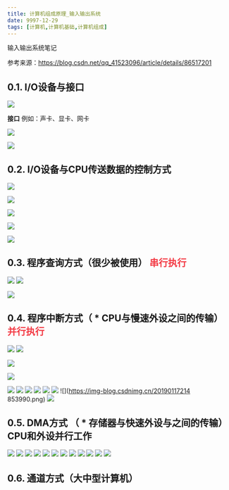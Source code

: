 ```yaml
---
title: 计算机组成原理_输入输出系统
date: 9997-12-29
tags: [计算机,计算机基础,计算机组成]
---
```

输入输出系统笔记
<!-- more -->
参考来源：https://blog.csdn.net/qq_41523096/article/details/86517201
## 0.1. I/O设备与接口

![](https://img-blog.csdnimg.cn/20190117202932870.png)

<strong>接口</strong>   例如：声卡、显卡、网卡

![](https://img-blog.csdnimg.cn/20190117203057299.png?x-oss-process=image/watermark,type_ZmFuZ3poZW5naGVpdGk,shadow_10,text_aHR0cHM6Ly9ibG9nLmNzZG4ubmV0L3FxXzQxNTIzMDk2,size_16,color_FFFFFF,t_70)

![](https://img-blog.csdnimg.cn/20190117203620766.png?x-oss-process=image/watermark,type_ZmFuZ3poZW5naGVpdGk,shadow_10,text_aHR0cHM6Ly9ibG9nLmNzZG4ubmV0L3FxXzQxNTIzMDk2,size_16,color_FFFFFF,t_70)

 

## 0.2. I/O设备与CPU传送数据的控制方式

![](https://img-blog.csdnimg.cn/20190117204440307.png?x-oss-process=image/watermark,type_ZmFuZ3poZW5naGVpdGk,shadow_10,text_aHR0cHM6Ly9ibG9nLmNzZG4ubmV0L3FxXzQxNTIzMDk2,size_16,color_FFFFFF,t_70) 

![](https://img-blog.csdnimg.cn/20190117204528185.png?x-oss-process=image/watermark,type_ZmFuZ3poZW5naGVpdGk,shadow_10,text_aHR0cHM6Ly9ibG9nLmNzZG4ubmV0L3FxXzQxNTIzMDk2,size_16,color_FFFFFF,t_70)

![](https://img-blog.csdnimg.cn/20190117203324114.png?x-oss-process=image/watermark,type_ZmFuZ3poZW5naGVpdGk,shadow_10,text_aHR0cHM6Ly9ibG9nLmNzZG4ubmV0L3FxXzQxNTIzMDk2,size_16,color_FFFFFF,t_70)

![](https://img-blog.csdnimg.cn/20190117203907256.png?x-oss-process=image/watermark,type_ZmFuZ3poZW5naGVpdGk,shadow_10,text_aHR0cHM6Ly9ibG9nLmNzZG4ubmV0L3FxXzQxNTIzMDk2,size_16,color_FFFFFF,t_70)

![](https://img-blog.csdnimg.cn/20190117205100932.png)
 

## 0.3. 程序查询方式（很少被使用） <span style="color:#f33b45;">串行执行</span>

![](https://img-blog.csdnimg.cn/2019011720524851.png?x-oss-process=image/watermark,type_ZmFuZ3poZW5naGVpdGk,shadow_10,text_aHR0cHM6Ly9ibG9nLmNzZG4ubmV0L3FxXzQxNTIzMDk2,size_16,color_FFFFFF,t_70)
![](https://img-blog.csdnimg.cn/20190117205955749.png?x-oss-process=image/watermark,type_ZmFuZ3poZW5naGVpdGk,shadow_10,text_aHR0cHM6Ly9ibG9nLmNzZG4ubmV0L3FxXzQxNTIzMDk2,size_16,color_FFFFFF,t_70) 

![](https://img-blog.csdnimg.cn/2019011721012623.png?x-oss-process=image/watermark,type_ZmFuZ3poZW5naGVpdGk,shadow_10,text_aHR0cHM6Ly9ibG9nLmNzZG4ubmV0L3FxXzQxNTIzMDk2,size_16,color_FFFFFF,t_70)

## 0.4. 程序中断方式（ * CPU与慢速外设之间的传输）<span style="color:#f33b45;">并行执行</span>
![](https://img-blog.csdnimg.cn/20190117210402366.png)
![](https://img-blog.csdnimg.cn/20190117210514267.png?x-oss-process=image/watermark,type_ZmFuZ3poZW5naGVpdGk,shadow_10,text_aHR0cHM6Ly9ibG9nLmNzZG4ubmV0L3FxXzQxNTIzMDk2,size_16,color_FFFFFF,t_70)

![](https://img-blog.csdnimg.cn/20190117210633454.png?x-oss-process=image/watermark,type_ZmFuZ3poZW5naGVpdGk,shadow_10,text_aHR0cHM6Ly9ibG9nLmNzZG4ubmV0L3FxXzQxNTIzMDk2,size_16,color_FFFFFF,t_70)

![](https://img-blog.csdnimg.cn/20190117210801539.png?x-oss-process=image/watermark,type_ZmFuZ3poZW5naGVpdGk,shadow_10,text_aHR0cHM6Ly9ibG9nLmNzZG4ubmV0L3FxXzQxNTIzMDk2,size_16,color_FFFFFF,t_70) 

![](https://img-blog.csdnimg.cn/20190117211031350.png)
![](https://img-blog.csdnimg.cn/20190117211245867.png?x-oss-process=image/watermark,type_ZmFuZ3poZW5naGVpdGk,shadow_10,text_aHR0cHM6Ly9ibG9nLmNzZG4ubmV0L3FxXzQxNTIzMDk2,size_16,color_FFFFFF,t_70)
![](https://img-blog.csdnimg.cn/20190117211455780.png)
![](https://img-blog.csdnimg.cn/20190117211544222.png?x-oss-process=image/watermark,type_ZmFuZ3poZW5naGVpdGk,shadow_10,text_aHR0cHM6Ly9ibG9nLmNzZG4ubmV0L3FxXzQxNTIzMDk2,size_16,color_FFFFFF,t_70)
![](https://img-blog.csdnimg.cn/20190117214323296.png?x-oss-process=image/watermark,type_ZmFuZ3poZW5naGVpdGk,shadow_10,text_aHR0cHM6Ly9ibG9nLmNzZG4ubmV0L3FxXzQxNTIzMDk2,size_16,color_FFFFFF,t_70)
![](https://img-blog.csdnimg.cn/20190117214407398.png?x-oss-process=image/watermark,type_ZmFuZ3poZW5naGVpdGk,shadow_10,text_aHR0cHM6Ly9ibG9nLmNzZG4ubmV0L3FxXzQxNTIzMDk2,size_16,color_FFFFFF,t_70)
![](https://img-blog.csdnimg.cn/20190117214
853990.png)
![](https://img-blog.csdnimg.cn/20190117231647688.png?x-oss-process=image/watermark,type_ZmFuZ3poZW5naGVpdGk,shadow_10,text_aHR0cHM6Ly9ibG9nLmNzZG4ubmV0L3FxXzQxNTIzMDk2,size_16,color_FFFFFF,t_70)

 

## 0.5. DMA方式 （ * 存储器与快速外设与之间的传输）   CPU和外设并行工作
![](https://img-blog.csdnimg.cn/20190117232616609.png?x-oss-process=image/watermark,type_ZmFuZ3poZW5naGVpdGk,shadow_10,text_aHR0cHM6Ly9ibG9nLmNzZG4ubmV0L3FxXzQxNTIzMDk2,size_16,color_FFFFFF,t_70)
![](https://img-blog.csdnimg.cn/20190117234523132.png?x-oss-process=image/watermark,type_ZmFuZ3poZW5naGVpdGk,shadow_10,text_aHR0cHM6Ly9ibG9nLmNzZG4ubmV0L3FxXzQxNTIzMDk2,size_16,color_FFFFFF,t_70)
![](https://img-blog.csdnimg.cn/20190117234630242.png?x-oss-process=image/watermark,type_ZmFuZ3poZW5naGVpdGk,shadow_10,text_aHR0cHM6Ly9ibG9nLmNzZG4ubmV0L3FxXzQxNTIzMDk2,size_16,color_FFFFFF,t_70)
![](https://img-blog.csdnimg.cn/20190117234744807.png?x-oss-process=image/watermark,type_ZmFuZ3poZW5naGVpdGk,shadow_10,text_aHR0cHM6Ly9ibG9nLmNzZG4ubmV0L3FxXzQxNTIzMDk2,size_16,color_FFFFFF,t_70)
![](https://img-blog.csdnimg.cn/20190118000614143.png?x-oss-process=image/watermark,type_ZmFuZ3poZW5naGVpdGk,shadow_10,text_aHR0cHM6Ly9ibG9nLmNzZG4ubmV0L3FxXzQxNTIzMDk2,size_16,color_FFFFFF,t_70)
![](https://img-blog.csdnimg.cn/20190118000723558.png?x-oss-process=image/watermark,type_ZmFuZ3poZW5naGVpdGk,shadow_10,text_aHR0cHM6Ly9ibG9nLmNzZG4ubmV0L3FxXzQxNTIzMDk2,size_16,color_FFFFFF,t_70)
![](https://img-blog.csdnimg.cn/20190118001122140.png?x-oss-process=image/watermark,type_ZmFuZ3poZW5naGVpdGk,shadow_10,text_aHR0cHM6Ly9ibG9nLmNzZG4ubmV0L3FxXzQxNTIzMDk2,size_16,color_FFFFFF,t_70)
![](https://img-blog.csdnimg.cn/20190118001241923.png?x-oss-process=image/watermark,type_ZmFuZ3poZW5naGVpdGk,shadow_10,text_aHR0cHM6Ly9ibG9nLmNzZG4ubmV0L3FxXzQxNTIzMDk2,size_16,color_FFFFFF,t_70)
![](https://img-blog.csdnimg.cn/20190118001328993.png?x-oss-process=image/watermark,type_ZmFuZ3poZW5naGVpdGk,shadow_10,text_aHR0cHM6Ly9ibG9nLmNzZG4ubmV0L3FxXzQxNTIzMDk2,size_16,color_FFFFFF,t_70)
![](https://img-blog.csdnimg.cn/20190118001632839.png?x-oss-process=image/watermark,type_ZmFuZ3poZW5naGVpdGk,shadow_10,text_aHR0cHM6Ly9ibG9nLmNzZG4ubmV0L3FxXzQxNTIzMDk2,size_16,color_FFFFFF,t_70)
![](https://img-blog.csdnimg.cn/20190118001618447.png?x-oss-process=image/watermark,type_ZmFuZ3poZW5naGVpdGk,shadow_10,text_aHR0cHM6Ly9ibG9nLmNzZG4ubmV0L3FxXzQxNTIzMDk2,size_16,color_FFFFFF,t_70)
![](https://img-blog.csdnimg.cn/20190118001745380.png?x-oss-process=image/watermark,type_ZmFuZ3poZW5naGVpdGk,shadow_10,text_aHR0cHM6Ly9ibG9nLmNzZG4ubmV0L3FxXzQxNTIzMDk2,size_16,color_FFFFFF,t_70)
## 0.6. 通道方式（大中型计算机）
